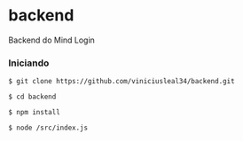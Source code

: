 # backend
Backend do Mind Login

### Iniciando 
```
$ git clone https://github.com/viniciusleal34/backend.git
```
```
$ cd backend
```
```
$ npm install
```
```
$ node /src/index.js 
```
